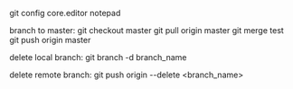 git config core.editor notepad

branch to master:
	git checkout master
	git pull origin master
	git merge test
	git push origin master
	
delete local branch:
	git branch -d branch_name
	
delete remote branch:
	git push origin --delete <branch_name>